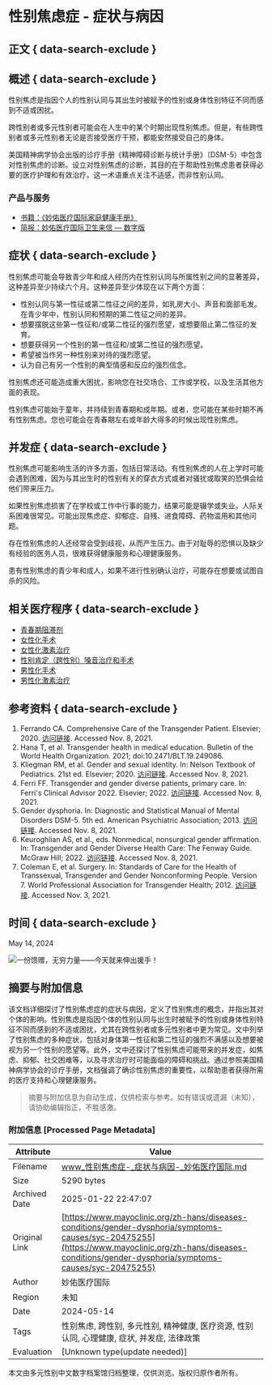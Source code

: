 # 性别焦虑症 - 症状与病因

## 正文 { data-search-exclude }


## 概述 { data-search-exclude }

性别焦虑是指因个人的性别认同与其出生时被赋予的性别或身体性别特征不同而感到不适或困扰。

跨性别者或多元性别者可能会在人生中的某个时期出现性别焦虑。但是，有些跨性别者或多元性别者无论是否接受医疗干预，都能安然接受自己的身体。

美国精神病学协会出版的诊疗手册《精神障碍诊断与统计手册》（DSM-5）中包含对性别焦虑的诊断。设立对性别焦虑的诊断，其目的在于帮助性别焦虑患者获得必要的医疗护理和有效治疗。这一术语重点关注不适感，而非性别认同。

### 产品与服务

- [书籍：《妙佑医疗国际家庭健康手册》](https://order.store.mayoclinic.com/flex/mmv/fhblc01/?altkey=FHBORG&utm_source=MC-DotOrg-PS&utm_medium=Link&utm_campaign=FamilyHealth-Book&utm_content=FHB)
- [简报：妙佑医疗国际卫生来信 — 数字版](https://order.store.mayoclinic.com/hl/hldiged?utm_source=MC-DotOrg-PS&utm_medium=Link&utm_campaign=HealthLetter-Digital&utm_content=HLDE)

## 症状 { data-search-exclude }

性别焦虑可能会导致青少年和成人经历内在性别认同与所属性别之间的显著差异，这种差异至少持续六个月。这种差异至少体现在以下两个方面：

- 性别认同与第一性征或第二性征之间的差异，如乳房大小、声音和面部毛发。在青少年中，性别认同和预期的第二性征之间的差异。
- 想要摆脱这些第一性征和/或第二性征的强烈愿望，或想要阻止第二性征的发育。
- 想要获得另一个性别的第一性征和/或第二性征的强烈愿望。
- 希望被当作另一种性别来对待的强烈愿望。
- 认为自己有另一个性别的典型情感和反应的强烈信念。

性别焦虑还可能造成重大困扰，影响您在社交场合、工作或学校，以及生活其他方面的表现。

性别焦虑可能始于童年，并持续到青春期和成年期。或者，您可能在某些时期不再有性别焦虑。您也可能会在青春期左右或年龄大得多的时候出现性别焦虑。

## 并发症 { data-search-exclude }

性别焦虑可能影响生活的许多方面，包括日常活动。有性别焦虑的人在上学时可能会遇到困难，因为与其出生时的性别有关的穿衣方式或者对骚扰或取笑的恐惧会给他们带来压力。

如果性别焦虑损害了在学校或工作中行事的能力，结果可能是辍学或失业。人际关系困难很常见。可能出现焦虑症、抑郁症、自残、进食障碍、药物滥用和其他问题。

存在性别焦虑的人还经常会受到歧视，从而产生压力。由于对耻辱的恐惧以及缺少有经验的医务人员，很难获得健康服务和心理健康服务。

患有性别焦虑的青少年和成人，如果不进行性别确认治疗，可能存在想要或试图自杀的风险。

## 相关医疗程序 { data-search-exclude }

- [青春期阻滞剂](/zh-hans/diseases-conditions/gender-dysphoria/in-depth/pubertal-blockers/art-20459075)
- [女性化手术](/zh-hans/tests-procedures/feminizing-surgery/about/pac-20385102)
- [女性化激素治疗](/zh-hans/tests-procedures/feminizing-hormone-therapy/about/pac-20385096)
- [性别肯定（跨性别）嗓音治疗和手术](/zh-hans/tests-procedures/transgender-voice-therapy-and-surgery/about/pac-20470545)
- [男性化手术](/zh-hans/tests-procedures/masculinizing-surgery/about/pac-20385105)
- [男性化激素治疗](/zh-hans/tests-procedures/masculinizing-hormone-therapy/about/pac-20385099)

## 参考资料 { data-search-exclude }

1. Ferrando CA. Comprehensive Care of the Transgender Patient. Elsevier; 2020. [访问链接](https://www.clinicalkey.com). Accessed Nov. 8, 2021.
2. Hana T, et al. Transgender health in medical education. Bulletin of the World Health Organization. 2021; doi:10.2471/BLT.19.249086.
3. Kliegman RM, et al. Gender and sexual identity. In: Nelson Textbook of Pediatrics. 21st ed. Elsevier; 2020. [访问链接](https://www.clinicalkey.com). Accessed Nov. 8, 2021.
4. Ferri FF. Transgender and gender diverse patients, primary care. In: Ferri's Clinical Advisor 2022. Elsevier; 2022. [访问链接](https://www.clinicalkey.com). Accessed Nov. 8, 2021.
5. Gender dysphoria. In: Diagnostic and Statistical Manual of Mental Disorders DSM-5. 5th ed. American Psychiatric Association; 2013. [访问链接](https://dsm.psychiatryonline.org). Accessed Nov. 8, 2021.
6. Keuroghlian AS, et al., eds. Nonmedical, nonsurgical gender affirmation. In: Transgender and Gender Diverse Health Care: The Fenway Guide. McGraw Hill; 2022. [访问链接](https://accessmedicine.mhmedical.com). Accessed Nov. 8, 2021.
7. Coleman E, et al. Surgery. In: Standards of Care for the Health of Transsexual, Transgender and Gender Nonconforming People. Version 7. World Professional Association for Transgender Health; 2012. [访问链接](https://www.wpath.org/publications/soc). Accessed Nov. 3, 2021.

## 时间 { data-search-exclude }

May 14, 2024

![一份馈赠，无穷力量——今天就来伸出援手！](https://assets.mayoclinic.org/content/dam/media/global/images/2023/11/14/giving-charity.svg)
<!-- tcd_original_link https://www.mayoclinic.org/zh-hans/diseases-conditions/gender-dysphoria/symptoms-causes/syc-20475255 -->


## 摘要与附加信息

<!-- tcd_abstract -->
该文档详细探讨了性别焦虑症的症状与病因，定义了性别焦虑的概念，并指出其对个体的影响。性别焦虑是指因个体的性别认同与出生时被赋予的性别或身体性别特征不同而感到的不适或困扰，尤其在跨性别者或多元性别者中更为常见。文中列举了性别焦虑的多种症状，包括对身体第一性征和第二性征的强烈不满感以及想要被视为另一个性别的愿望等。此外，文中还探讨了性别焦虑可能带来的并发症，如焦虑、抑郁、社交困难等，以及寻求治疗时可能面临的障碍和挑战。通过参照美国精神病学协会的诊疗手册，文档强调了确诊性别焦虑的重要性，以帮助患者获得所需的医疗支持和心理健康服务。
<!-- tcd_abstract_end -->

> 摘要与附加信息为自动生成，仅供检索与参考。如有错误或遗漏（未知），请协助编辑指正，不胜感激。

### 附加信息 [Processed Page Metadata]

| Attribute       | Value                                  |
|-----------------|----------------------------------------|
| Filename        | www_性别焦虑症-_症状与病因-_妙佑医疗国际.md                             |
| Size            | 5290 bytes                           |
| Archived Date   | 2025-01-22 22:47:07                             |
| Original Link   | [https://www.mayoclinic.org/zh-hans/diseases-conditions/gender-dysphoria/symptoms-causes/syc-20475255](https://www.mayoclinic.org/zh-hans/diseases-conditions/gender-dysphoria/symptoms-causes/syc-20475255)                       |
| Author          | 妙佑医疗国际                               |
| Region          | 未知                               |
| Date            | 2024-05-14                                 |
| Tags            | 性别焦虑, 跨性别, 多元性别, 精神健康, 医疗资源, 性别认同, 心理健康, 症状, 并发症, 法律政策                                 |
| Evaluation            | [Unknown type(update needed)]                                 |
<!-- tcd_table_end -->

本文由多元性别中文数字档案馆归档整理，仅供浏览。版权归原作者所有。
